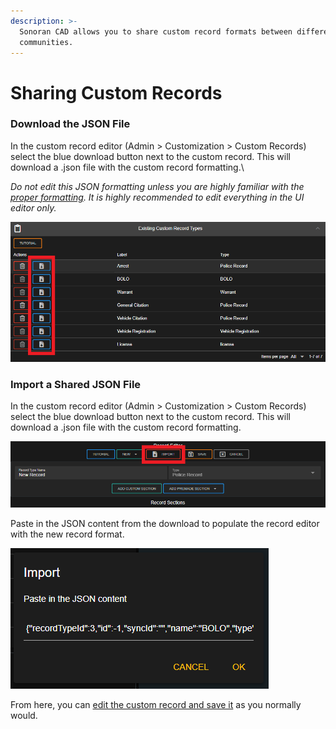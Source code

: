 ```yaml
---
description: >-
  Sonoran CAD allows you to share custom record formats between different
  communities.
---
```


# Sharing Custom Records

### Download the JSON File

In the custom record editor (Admin > Customization > Custom Records) select the blue download button next to the custom record. This will download a .json file with the custom record formatting.\


_Do not edit this JSON formatting unless you are highly familiar with the _[_proper formatting_](../../sonoran-cad/api-integration/api-endpoints/general/custom-records/#record-formatting)_. It is highly recommended to edit everything in the UI editor only._

![Sonoran CAD - Download Custom Record Format](<../../.gitbook/assets/image (60).png>)

### Import a Shared JSON File

In the custom record editor (Admin > Customization > Custom Records) select the blue download button next to the custom record. This will download a .json file with the custom record formatting.

![Sonoran CAD - Import Custom Record JSON File](<../../.gitbook/assets/image (61).png>)

Paste in the JSON content from the download to populate the record editor with the new record format.

![Sonoran CAD - JSON Import Prompt](<../../.gitbook/assets/image (62).png>)

From here, you can [edit the custom record and save it](creating-custom-record-and-report-types.md) as you normally would.
